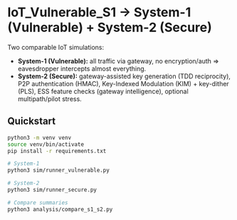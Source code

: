 # IoT_Vulnerable_S1 → System-1 (Vulnerable) + System-2 (Secure)

Two comparable IoT simulations:

- **System-1 (Vulnerable):** all traffic via gateway, no encryption/auth ⇒ eavesdropper intercepts almost everything.
- **System-2 (Secure):** gateway-assisted key generation (TDD reciprocity), P2P authentication (HMAC), Key-Indexed
  Modulation (KIM) + key-dither (PLS), ESS feature checks (gateway intelligence), optional multipath/pilot stress.

## Quickstart
```bash
python3 -m venv venv
source venv/bin/activate
pip install -r requirements.txt

# System-1
python3 sim/runner_vulnerable.py

# System-2
python3 sim/runner_secure.py

# Compare summaries
python3 analysis/compare_s1_s2.py
